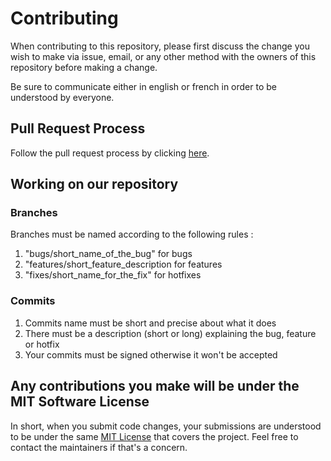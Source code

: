 # Contributing

When contributing to this repository, please first discuss the change you wish to make via issue,
email, or any other method with the owners of this repository before making a change.

Be sure to communicate either in english or french in order to be understood by everyone.


## Pull Request Process

Follow the pull request process by clicking [here](PULL_REQUEST.md).


## Working on our repository

### Branches

Branches must be named according to the following rules :

1. "bugs/short_name_of_the_bug" for bugs
2. "features/short_feature_description for features
3. "fixes/short_name_for_the_fix" for hotfixes

### Commits

1. Commits name must be short and precise about what it does
2. There must be a description (short or long) explaining the bug, feature or hotfix
3. Your commits must be signed otherwise it won't be accepted


## Any contributions you make will be under the MIT Software License

In short, when you submit code changes, your submissions are understood to be under the same [MIT License](https://choosealicense.com/licenses/mit/) that covers the project.
Feel free to contact the maintainers if that's a concern.